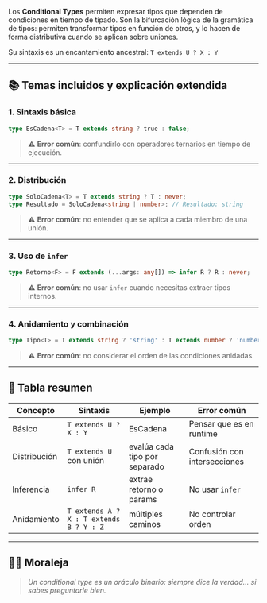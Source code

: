 

Los **Conditional Types** permiten expresar tipos que dependen de condiciones en tiempo de tipado. Son la bifurcación lógica de la gramática de tipos: permiten transformar tipos en función de otros, y lo hacen de forma distributiva cuando se aplican sobre uniones.

Su sintaxis es un encantamiento ancestral: `T extends U ? X : Y`

---

## 📚 Temas incluidos y explicación extendida

### 1. Sintaxis básica
```ts
type EsCadena<T> = T extends string ? true : false;
```
> ⚠️ **Error común**: confundirlo con operadores ternarios en tiempo de ejecución.

---

### 2. Distribución
```ts
type SoloCadena<T> = T extends string ? T : never;
type Resultado = SoloCadena<string | number>; // Resultado: string
```
> ⚠️ **Error común**: no entender que se aplica a cada miembro de una unión.

---

### 3. Uso de `infer`
```ts
type Retorno<F> = F extends (...args: any[]) => infer R ? R : never;
```
> ⚠️ **Error común**: no usar `infer` cuando necesitas extraer tipos internos.

---

### 4. Anidamiento y combinación
```ts
type Tipo<T> = T extends string ? 'string' : T extends number ? 'number' : 'otro';
```
> ⚠️ **Error común**: no considerar el orden de las condiciones anidadas.

---

## 🧠 Tabla resumen
| Concepto | Sintaxis | Ejemplo | Error común |
|---|---|---|---|
| Básico | `T extends U ? X : Y` | EsCadena | Pensar que es en runtime |
| Distribución | `T extends U` con unión | evalúa cada tipo por separado | Confusión con intersecciones |
| Inferencia | `infer R` | extrae retorno o params | No usar `infer` |
| Anidamiento | `T extends A ? X : T extends B ? Y : Z` | múltiples caminos | No controlar orden |

---

## 🧙‍♀️ Moraleja
> *Un conditional type es un oráculo binario: siempre dice la verdad… si sabes preguntarle bien.*